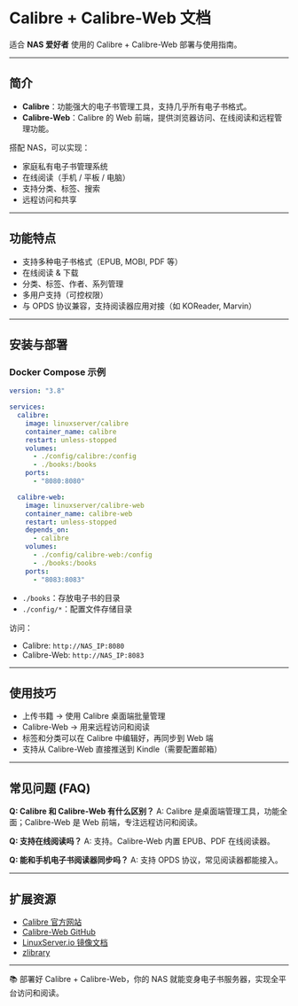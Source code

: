 # Calibre + Calibre-Web 文档

适合 **NAS 爱好者** 使用的 Calibre + Calibre-Web 部署与使用指南。

---

## 简介

* **Calibre**：功能强大的电子书管理工具，支持几乎所有电子书格式。
* **Calibre-Web**：Calibre 的 Web 前端，提供浏览器访问、在线阅读和远程管理功能。

搭配 NAS，可以实现：

* 家庭私有电子书管理系统
* 在线阅读（手机 / 平板 / 电脑）
* 支持分类、标签、搜索
* 远程访问和共享

---

## 功能特点

* 支持多种电子书格式（EPUB, MOBI, PDF 等）
* 在线阅读 & 下载
* 分类、标签、作者、系列管理
* 多用户支持（可控权限）
* 与 OPDS 协议兼容，支持阅读器应用对接（如 KOReader, Marvin）

---

## 安装与部署

### Docker Compose 示例

```yaml
version: "3.8"

services:
  calibre:
    image: linuxserver/calibre
    container_name: calibre
    restart: unless-stopped
    volumes:
      - ./config/calibre:/config
      - ./books:/books
    ports:
      - "8080:8080"

  calibre-web:
    image: linuxserver/calibre-web
    container_name: calibre-web
    restart: unless-stopped
    depends_on:
      - calibre
    volumes:
      - ./config/calibre-web:/config
      - ./books:/books
    ports:
      - "8083:8083"
```

* `./books`：存放电子书的目录
* `./config/*`：配置文件存储目录

访问：

* Calibre: `http://NAS_IP:8080`
* Calibre-Web: `http://NAS_IP:8083`

---

## 使用技巧

* 上传书籍 → 使用 Calibre 桌面端批量管理
* Calibre-Web → 用来远程访问和阅读
* 标签和分类可以在 Calibre 中编辑好，再同步到 Web 端
* 支持从 Calibre-Web 直接推送到 Kindle（需要配置邮箱）

---

## 常见问题 (FAQ)

**Q: Calibre 和 Calibre-Web 有什么区别？**
A: Calibre 是桌面端管理工具，功能全面；Calibre-Web 是 Web 前端，专注远程访问和阅读。

**Q: 支持在线阅读吗？**
A: 支持。Calibre-Web 内置 EPUB、PDF 在线阅读器。

**Q: 能和手机电子书阅读器同步吗？**
A: 支持 OPDS 协议，常见阅读器都能接入。

---

## 扩展资源

* [Calibre 官方网站](https://calibre-ebook.com/)
* [Calibre-Web GitHub](https://github.com/janeczku/calibre-web)
* [LinuxServer.io 镜像文档](https://docs.linuxserver.io/images/docker-calibre)
* [zlibrary](https://zh.z-library.sk/)

---

📚 部署好 Calibre + Calibre-Web，你的 NAS 就能变身电子书服务器，实现全平台访问和阅读。
